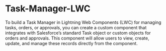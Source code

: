 # Task-Manager-LWC
To build a Task Manager in Lightning Web Components (LWC) for managing tasks, orders, or approvals, you can create a custom component that integrates with Salesforce’s standard Task object or custom objects for orders and approvals. This component will allow users to view, create, update, and manage these records directly from the component.
